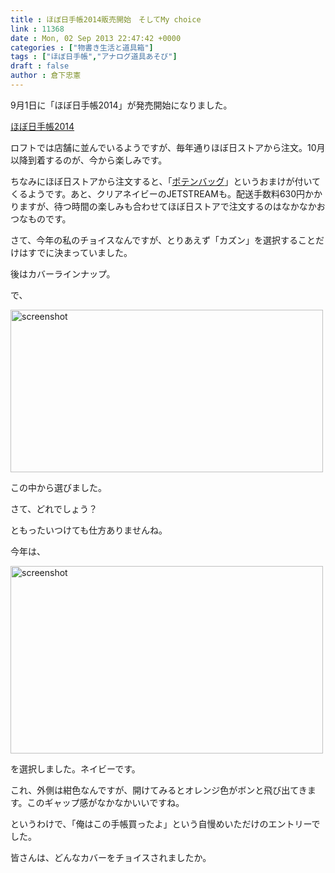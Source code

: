 ```yaml
---
title : ほぼ日手帳2014販売開始　そしてMy choice
link : 11368
date : Mon, 02 Sep 2013 22:47:42 +0000
categories : ["物書き生活と道具箱"]
tags : ["ほぼ日手帳","アナログ道具あそび"]
draft : false
author : 倉下忠憲
---
```


9月1日に「ほぼ日手帳2014」が発売開始になりました。

<a href="http://www.1101.com/store/techo/index.html" target="_blank">ほぼ日手帳2014</a>

ロフトでは店舗に並んでいるようですが、毎年通りほぼ日ストアから注文。10月以降到着するのが、今から楽しみです。

ちなみにほぼ日ストアから注文すると、「<a href="http://www.1101.com/store/techo/2014/benefit/" target="_blank">ポテンバッグ</a>」というおまけが付いてくるようです。あと、クリアネイビーのJETSTREAMも。配送手数料630円かかりますが、待つ時間の楽しみも合わせてほぼ日ストアで注文するのはなかなかおつなものです。

さて、今年の私のチョイスなんですが、とりあえず「カズン」を選択することだけはすでに決まっていました。

後はカバーラインナップ。

で、

<a href="https://rashita.net/blog/wp-content/uploads/2013/09/screenshot.png"><img src="https://rashita.net/blog/wp-content/uploads/2013/09/screenshot.png" alt="screenshot" width="500" height="260" class="alignnone size-full wp-image-11369" /></a>

この中から選びました。

さて、どれでしょう？

ともったいつけても仕方ありませんね。

今年は、

<a href="https://rashita.net/blog/wp-content/uploads/2013/09/screenshot1.png"><img src="https://rashita.net/blog/wp-content/uploads/2013/09/screenshot1.png" alt="screenshot" width="500" height="300" class="alignnone size-full wp-image-11370" /></a>

を選択しました。ネイビーです。

これ、外側は紺色なんですが、開けてみるとオレンジ色がボンと飛び出てきます。このギャップ感がなかなかいいですね。

というわけで、「俺はこの手帳買ったよ」という自慢めいただけのエントリーでした。

皆さんは、どんなカバーをチョイスされましたか。

